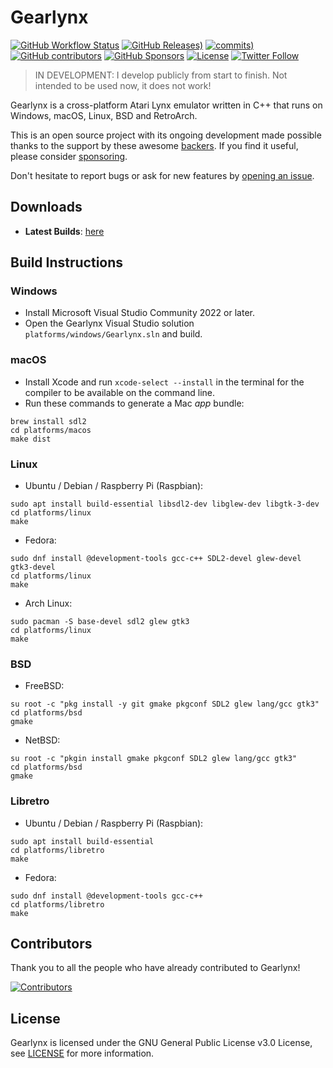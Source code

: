# Gearlynx

[![GitHub Workflow Status](https://img.shields.io/github/actions/workflow/status/drhelius/Gearlynx/gearlynx.yml)](https://github.com/drhelius/Gearlynx/actions/workflows/gearlynx.yml)
[![GitHub Releases)](https://img.shields.io/github/v/tag/drhelius/Gearlynx?label=version)](https://github.com/drhelius/Gearlynx/releases)
[![commits)](https://img.shields.io/github/commit-activity/t/drhelius/Gearlynx)](https://github.com/drhelius/Gearlynx/commits/main)
[![GitHub contributors](https://img.shields.io/github/contributors/drhelius/Gearlynx)](https://github.com/drhelius/Gearlynx/graphs/contributors)
[![GitHub Sponsors](https://img.shields.io/github/sponsors/drhelius)](https://github.com/sponsors/drhelius)
[![License](https://img.shields.io/github/license/drhelius/Gearlynx)](https://github.com/drhelius/Gearlynx/blob/main/LICENSE)
[![Twitter Follow](https://img.shields.io/twitter/follow/drhelius)](https://x.com/drhelius)

> IN DEVELOPMENT: I develop publicly from start to finish. Not intended to be used now, it does not work!

Gearlynx is a cross-platform Atari Lynx emulator written in C++ that runs on Windows, macOS, Linux, BSD and RetroArch.

This is an open source project with its ongoing development made possible thanks to the support by these awesome [backers](backers.md). If you find it useful, please consider [sponsoring](https://github.com/sponsors/drhelius).

Don't hesitate to report bugs or ask for new features by [opening an issue](https://github.com/drhelius/Gearlynx/issues).

## Downloads

- **Latest Builds**: [here](https://github.com/drhelius/Gearlynx/actions/workflows/gearlynx.yml)
  
## Build Instructions

### Windows

- Install Microsoft Visual Studio Community 2022 or later.
- Open the Gearlynx Visual Studio solution `platforms/windows/Gearlynx.sln` and build.

### macOS

- Install Xcode and run `xcode-select --install` in the terminal for the compiler to be available on the command line.
- Run these commands to generate a Mac *app* bundle:

``` shell
brew install sdl2
cd platforms/macos
make dist
```

### Linux

- Ubuntu / Debian / Raspberry Pi (Raspbian):

``` shell
sudo apt install build-essential libsdl2-dev libglew-dev libgtk-3-dev
cd platforms/linux
make
```

- Fedora:

``` shell
sudo dnf install @development-tools gcc-c++ SDL2-devel glew-devel gtk3-devel
cd platforms/linux
make
```

- Arch Linux:

``` shell
sudo pacman -S base-devel sdl2 glew gtk3
cd platforms/linux
make
```

### BSD

- FreeBSD:

``` shell
su root -c "pkg install -y git gmake pkgconf SDL2 glew lang/gcc gtk3"
cd platforms/bsd
gmake
```

- NetBSD:

``` shell
su root -c "pkgin install gmake pkgconf SDL2 glew lang/gcc gtk3"
cd platforms/bsd
gmake
```

### Libretro

- Ubuntu / Debian / Raspberry Pi (Raspbian):

``` shell
sudo apt install build-essential
cd platforms/libretro
make
```

- Fedora:

``` shell
sudo dnf install @development-tools gcc-c++
cd platforms/libretro
make
```

## Contributors

Thank you to all the people who have already contributed to Gearlynx!

[![Contributors](https://contrib.rocks/image?repo=drhelius/gearlynx)](https://github.com/drhelius/gearlynx/graphs/contributors)

## License

Gearlynx is licensed under the GNU General Public License v3.0 License, see [LICENSE](LICENSE) for more information.
